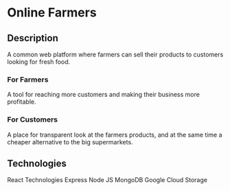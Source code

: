 # Online Farmers
## Description
A common web platform where farmers can sell their products to customers looking for fresh food.

### For Farmers
A tool for reaching more customers and making their business more profitable.

### For Customers
A place for transparent look at the farmers products, and at the same time a cheaper alternative to the big supermarkets.

## Technologies
React Technologies
Express
Node JS
MongoDB
Google Cloud Storage
